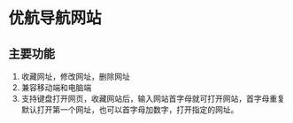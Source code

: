 # 优航导航网站

## 主要功能

1. 收藏网址，修改网址，删除网址
2. 兼容移动端和电脑端
3. 支持键盘打开网页，收藏网站后，输入网站首字母就可打开网站，首字母重复默认打开第一个网址，也可以首字母加数字，打开指定的网址。
